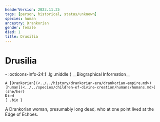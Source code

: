 ```yaml
---
headerVersion: 2023.11.25
tags: [person, historical, status/unknown]
species: human
ancestry: Drankorian
gender: female
died: 1
title: Drusilia
---
```

# Drusilia
<div class="grid cards ext-narrow-margin ext-one-column" markdown>
- :octicons-info-24:{ .lg .middle } __Biographical Information__

    A [Drankorian](<../../history/drankorian-era/drankorian-empire.md>) [human](<../../species/children-of-divine-creation/humans/humans.md>) (she/her)  
    Died  
    { .bio }

</div>


A Drankorian woman, presumably long dead, who at one point lived at the Edge of Echoes.